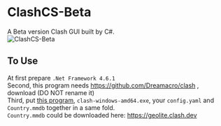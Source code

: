 # ClashCS-Beta
A Beta version Clash GUI built by C#.  
![ClashCS-Beta](https://img04.sogoucdn.com/app/a/100520146/6230b2c6b8cda677ef85d82b2307a4f2)  

## To Use
At first prepare `.Net Framework 4.6.1`  
Second, this program needs https://github.com/Dreamacro/clash , download (DO NOT rename it)   
Third, put [this program](https://github.com/Krazysdaki/ClashCS-Beta/releases), `clash-windows-amd64.exe`, your `config.yaml` and `Country.mmdb` together in a same fold.  
`Country.mmdb` could be downloaded here: https://geolite.clash.dev  

